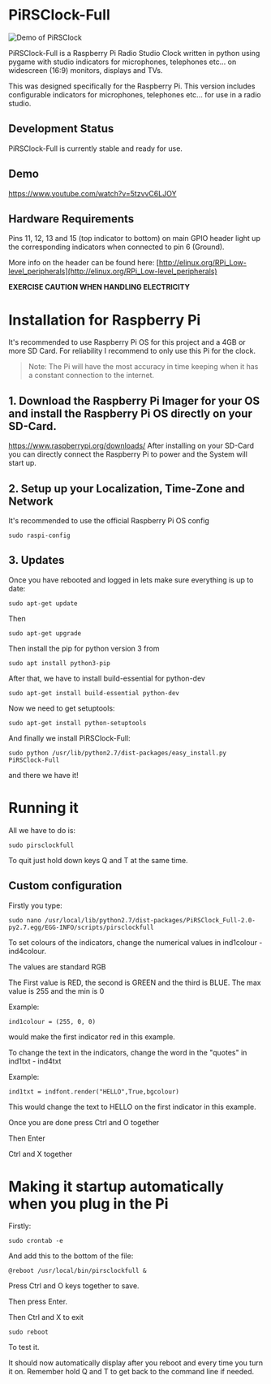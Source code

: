 PiRSClock-Full
==============

![Demo of PiRSClock](https://img.youtube.com/vi/5tzvvC6LJOY/maxresdefault.jpg)

PiRSClock-Full is a Raspberry Pi Radio Studio Clock written in python using pygame with studio indicators for microphones, telephones etc... on widescreen (16:9) monitors, displays and TVs.

This was designed specifically for the Raspberry Pi. This version includes configurable indicators for microphones, telephones etc... for use in a radio studio.

## Development Status
PiRSClock-Full is currently stable and ready for use.

## Demo
https://www.youtube.com/watch?v=5tzvvC6LJOY

## Hardware Requirements

Pins 11, 12, 13 and 15 (top indicator to bottom) on main GPIO header light up the corresponding indicators when connected to pin 6 (Ground). 

More info on the header can be found here: [http://elinux.org/RPi_Low-level_peripherals](http://elinux.org/RPi_Low-level_peripherals)

**EXERCISE CAUTION WHEN HANDLING ELECTRICITY**

# Installation for Raspberry Pi
It's recommended to use Raspberry Pi OS for this project and a 4GB or more SD Card.
For reliability I recommend to only use this Pi for the clock.

> Note: The Pi will have the most accuracy in time keeping when it has a constant connection to the internet.

## 1. Download the Raspberry Pi Imager for your OS and install the Raspberry Pi OS directly on your SD-Card.
https://www.raspberrypi.org/downloads/
After installing on your SD-Card you can directly connect the Raspberry Pi to power and the System will start up.

## 2. Setup up your Localization, Time-Zone and Network
It's recommended to use the official Raspberry Pi OS config

    sudo raspi-config

## 3. Updates
Once you have rebooted and logged in lets make sure everything is up to date:

    sudo apt-get update
    
Then

    sudo apt-get upgrade
    
Then install the pip for python version 3 from

    sudo apt install python3-pip

After that, we have to install build-essential for python-dev

    sudo apt-get install build-essential python-dev

Now we need to get setuptools:

    sudo apt-get install python-setuptools
    
And finally we install PiRSClock-Full:

    sudo python /usr/lib/python2.7/dist-packages/easy_install.py PiRSClock-Full
    
and there we have it!

# Running it

All we have to do is:

    sudo pirsclockfull
    
To quit just hold down keys Q and T at the same time.

## Custom configuration
Firstly you type:

    sudo nano /usr/local/lib/python2.7/dist-packages/PiRSClock_Full-2.0-py2.7.egg/EGG-INFO/scripts/pirsclockfull

To set colours of the indicators, change the numerical values in ind1colour - ind4colour.

The values are standard RGB

The First value is RED, the second is GREEN and the third is BLUE. The max value is 255 and the min is 0

Example:

    ind1colour = (255, 0, 0)
    
would make the first indicator red in this example.

To change the text in the indicators, change the word in the "quotes" in ind1txt - ind4txt

Example:

    ind1txt = indfont.render("HELLO",True,bgcolour)

This would change the text to HELLO on the first indicator in this example.

Once you are done press Ctrl and O together

Then Enter

Ctrl and X together

# Making it startup automatically when you plug in the Pi

Firstly:

    sudo crontab -e
    
And add this to the bottom of the file:

    @reboot /usr/local/bin/pirsclockfull &
    
Press Ctrl and O keys together to save.

Then press Enter.

Then Ctrl and X to exit

    sudo reboot
    
To test it.
    
It should now automatically display after you reboot and every time you turn it on. Remember hold Q and T to get back to the command line if needed.
